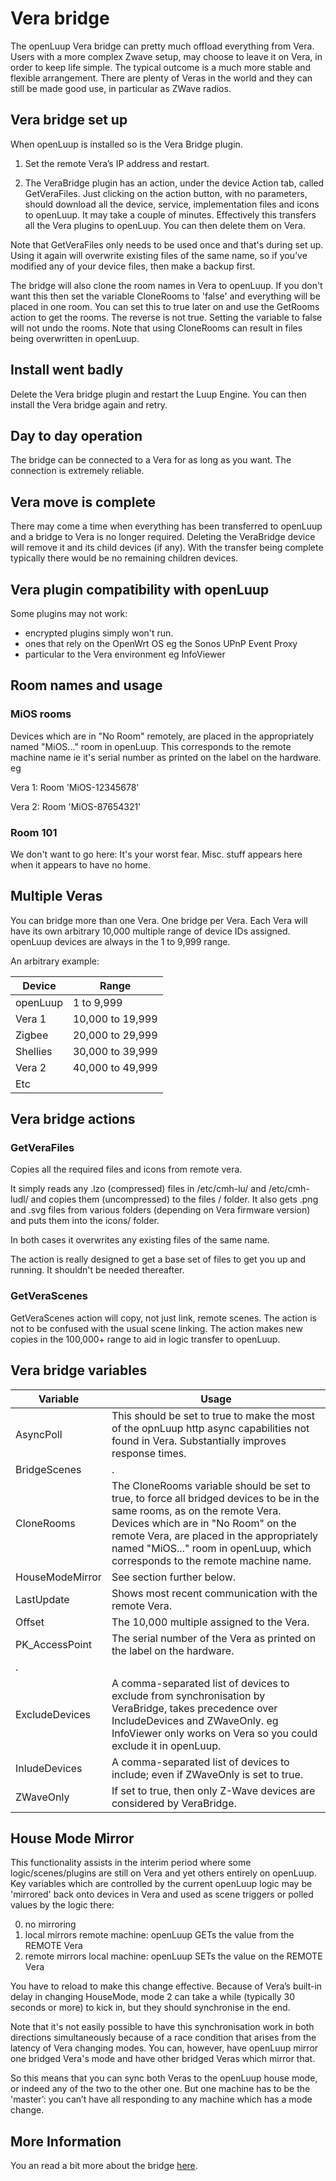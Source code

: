 # Vera bridge
The openLuup Vera bridge can pretty much offload everything from Vera. Users with a more complex Zwave setup, may choose to leave it on Vera, in order to keep life simple. The typical outcome is a much more stable and flexible arrangement. There are plenty of Veras in the world and they can still be made good use, in particular as ZWave radios.


## Vera bridge set up
When openLuup is installed so is the Vera Bridge plugin.

1. Set the remote Vera’s IP address and restart.

2. The VeraBridge plugin has an action, under the device Action tab, called GetVeraFiles. Just clicking on the action button, with no parameters, should download all the device, service, implementation files and icons to openLuup. It may take a couple of minutes. Effectively this transfers all the Vera plugins to openLuup. You can then delete them on Vera.

Note that GetVeraFiles only needs to be used once and that's during set up. Using it again will overwrite existing files of the same name, so if you’ve modified any of your device files, then make a backup first.

The bridge will also clone the room names in Vera to openLuup. If you don't want this then set the variable CloneRooms to 'false' and everything will be placed in one room. You can set this to true later on and use the GetRooms action to get the rooms. The reverse is not true. Setting the variable to false will not undo the rooms. Note that using CloneRooms can result in files being overwritten in openLuup.

## Install went badly
Delete the Vera bridge plugin and restart the Luup Engine. You can then install the Vera bridge again and retry.

## Day to day operation
The bridge can be connected to a Vera for as long as you want. The connection is extremely reliable.

## Vera move is complete
There may come a time when everything has been transferred to openLuup and a bridge to Vera is no longer required. Deleting the VeraBridge device will remove it and its child devices (if any). With the transfer being complete typically there would be no remaining children devices.

## Vera plugin compatibility with openLuup
Some plugins may not work:

- encrypted plugins simply won't run.
- ones that rely on the OpenWrt OS eg the Sonos UPnP Event Proxy
- particular to the Vera environment eg InfoViewer

## Room names and usage

### MiOS rooms
Devices which are in "No Room" remotely, are placed in the appropriately named "MiOS…" room in openLuup. This corresponds to the remote machine name ie it's serial number as printed on the label on the hardware. eg

Vera 1:  Room 'MiOS-12345678'

Vera 2:  Room 'MiOS-87654321'

### Room 101
We don't want to go here: It's your worst fear. Misc. stuff appears here when it appears to have no home.

## Multiple Veras
You can bridge more than one Vera. One bridge per Vera. Each Vera will have its own arbitrary 10,000 multiple range of device IDs assigned. openLuup devices are always in the 1 to 9,999 range.

An arbitrary example:

|Device|Range|
|---|---|
|openLuup|1 to 9,999|
|Vera 1| 10,000 to 19,999|
|Zigbee|20,000 to 29,999|
|Shellies|30,000 to 39,999|
|Vera 2|40,000 to 49,999|
|Etc||

## Vera bridge actions

### GetVeraFiles
Copies all the required files and icons from remote vera.

It simply reads any .lzo (compressed) files in /etc/cmh-lu/ and /etc/cmh-ludl/ and copies them (uncompressed) to the files / folder. It also gets .png and .svg files from various folders (depending on Vera firmware version) and puts them into the icons/ folder.

In both cases it overwrites any existing files of the same name.

The action is really designed to get a base set of files to get you up and running. It shouldn't be needed thereafter.

### GetVeraScenes
GetVeraScenes action will copy, not just link, remote scenes. The action is not to be confused with the usual scene linking. The action makes new copies in the 100,000+ range to aid in logic transfer to openLuup.

## Vera bridge variables
|Variable|Usage|
|---|---|
|AsyncPoll|This should be set to true to make the most of the opnLuup http async capabilities not found in Vera. Substantially improves response times.|
|BridgeScenes|.|
|CloneRooms|The CloneRooms variable should be set to true, to force all bridged devices to be in the same rooms, as on the remote Vera. Devices which are in "No Room" on the remote Vera, are placed in the appropriately named "MiOS..." room in openLuup, which corresponds to the remote machine name.|
|HouseModeMirror|See section further below.|
|LastUpdate|Shows most recent communication with the remote Vera.|
|Offset|The 10,000 multiple assigned to the Vera.|
|PK_AccessPoint|The serial number of the Vera as printed on the label on the hardware.|
|.||
|ExcludeDevices|A comma-separated list of devices to exclude from synchronisation by VeraBridge, takes precedence over IncludeDevices and ZWaveOnly. eg InfoViewer only works on Vera so you could exclude it in openLuup.|
|InludeDevices|A comma-separated list of devices to include; even if ZWaveOnly is set to true.|
|ZWaveOnly|If set to true, then only Z-Wave devices are considered by VeraBridge.|

## House Mode Mirror
This functionality assists in the interim period where some logic/scenes/plugins are still on Vera and yet others entirely on openLuup. Key variables which are controlled by the current openLuup logic may be 'mirrored' back onto devices in Vera and used as scene triggers or polled values by the logic there:

0. no mirroring
1. local mirrors remote machine: openLuup GETs the value from the REMOTE Vera
2. remote mirrors local machine: openLuup SETs the value on the REMOTE Vera

You have to reload to make this change effective. Because of Vera’s built-in delay in changing HouseMode, mode 2 can take a while (typically 30 seconds or more) to kick in, but they should synchronise in the end.

Note that it's not easily possible to have this synchronisation work in both directions simultaneously because of a race condition that arises from the latency of Vera changing modes. You can, however, have openLuup mirror one bridged Vera's mode and have other bridged Veras which mirror that.

So this means that you can sync both Veras to the openLuup house mode, or indeed any of the two to the other one. But one machine has to be the 'master’: you can’t have all responding to any machine which has a mode change.

## More Information

You an read a bit more about the bridge [here](openluup?id=more-about-verabridge).
